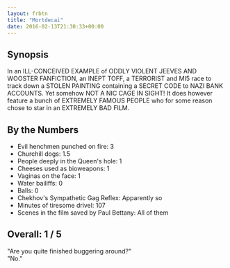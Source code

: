 ```yaml
---
layout: frbtn
title: "Mortdecai"
date: 2016-02-13T21:30:33+00:00
---
```


## Synopsis

In an ILL-CONCEIVED EXAMPLE of ODDLY VIOLENT JEEVES AND WOOSTER FANFICTION, an INEPT TOFF, a TERRORIST and MI5 race to track down a STOLEN PAINTING containing a SECRET CODE to NAZI BANK ACCOUNTS. Yet somehow NOT A NIC CAGE IN SIGHT! It does however feature a bunch of EXTREMELY FAMOUS PEOPLE who for some reason chose to star in an EXTREMELY BAD FILM.

## By the Numbers

* Evil henchmen punched on fire: 3
* Churchill dogs: 1.5
* People deeply in the Queen's hole: 1
* Cheeses used as bioweapons: 1
* Vaginas on the face: 1
* Water bailiffs: 0
* Balls: 0
* Chekhov's Sympathetic Gag Reflex: Apparently so
* Minutes of tiresome drivel: 107 
* Scenes in the film saved by Paul Bettany: All of them

## Overall: 1 / 5

"Are you quite finished buggering around?"<br/>
"No."
